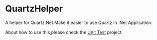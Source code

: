 # QuartzHelper
A helper for Quartz.Net.Make it easier to use Quartz in .Net Application.

About how to use this,please check the [Unit Test]() project. 
